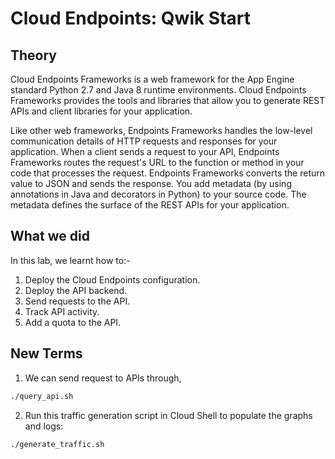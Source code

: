 # Cloud Endpoints: Qwik Start

## Theory
Cloud Endpoints Frameworks is a web framework for the App Engine standard Python 2.7 and Java 8 runtime environments. Cloud Endpoints Frameworks provides the tools and libraries that allow you to generate REST APIs and client libraries for your application.

Like other web frameworks, Endpoints Frameworks handles the low-level communication details of HTTP requests and responses for your application. When a client sends a request to your API, Endpoints Frameworks routes the request's URL to the function or method in your code that processes the request. Endpoints Frameworks converts the return value to JSON and sends the response. You add metadata (by using annotations in Java and decorators in Python) to your source code. The metadata defines the surface of the REST APIs for your application.

## What we did

In this lab, we learnt how to:-
1. Deploy the Cloud Endpoints configuration.
2. Deploy the API backend.
3. Send requests to the API.
4. Track API activity.
5. Add a quota to the API.

## New Terms 

1. We can send request to APIs through,

```cmd
./query_api.sh
```
2. Run this traffic generation script in Cloud Shell to populate the graphs and logs:

```cmd
./generate_traffic.sh
```

